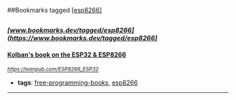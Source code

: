 ##Bookmarks tagged [[esp8266]](https://www.bookmarks.dev?q=[esp8266])

_<sup><sup>[www.bookmarks.dev/tagged/esp8266](https://www.bookmarks.dev/tagged/esp8266)</sup></sup>_
---
#### [Kolban's book on the ESP32 & ESP8266](https://leanpub.com/ESP8266_ESP32)
_<sup>https://leanpub.com/ESP8266_ESP32</sup>_

* **tags**: [free-programming-books](../tagged/free-programming-books.md), [esp8266](../tagged/esp8266.md)
---
